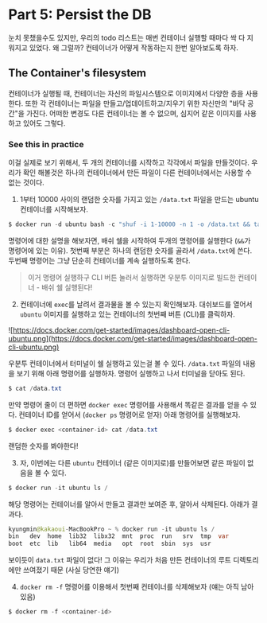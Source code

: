 # Part 5: Persist the DB
눈치 못챘을수도 있지만, 우리의 todo 리스트는 매번 컨테이너 실행할 때마다 싹 다 지워지고 있었다. 왜 그럴까? 컨테이너가 어떻게 작동하는지 한번 알아보도록 하자. 

## The Container's filesystem

컨테이너가 실행될 때, 컨테이너는 자신의 파일시스템으로 이미지에서 다양한 층을 사용한다. 또한 각 컨테이너는 파일을 만들고/업데이트하고/지우기 위한 자신만의 "바닥 공간"을 가진다. 어떠한 변경도 다른 컨테이너는 볼 수 없으며, 심지어 같은 이미지를 사용하고 있어도 그렇다. 

### See this in practice

이걸 실제로 보기 위해서, 두 개의 컨테이너를 시작하고 각각에서 파일을 만들것이다. 우리가 확인 해볼것은 하나의 컨테이너에서 만든 파일이 다른 컨테이너에서는 사용할 수 없는 것이다. 

1) 1부터 10000 사이의 랜덤한 숫자를 가지고 있는 `/data.txt` 파일을 만드는 ubuntu 컨테이너를 시작해보자.

```java
$ docker run -d ubuntu bash -c "shuf -i 1-10000 -n 1 -o /data.txt && tail -f /dev/null"
```

명령어에 대한 설명을 해보자면, 배쉬 쉘을 시작하여 두개의 명령어를 실행한다 (`&&`가 명령어에 있는 이유). 첫번째 부분은 하나의 랜덤한 숫자를 골라서 `/data.txt`에 쓴다. 두번째 명령어는 그냥 단순히 컨테이너를 계속 실행하도록 한다. 

> 이거 명령어 실행하구 CLI 버튼 눌러서 실행하면 우분투 이미지로 빌드한 컨테이너 - 배쉬 쉘 실행된다!

2) 컨테이너에 `exec`를 날려서 결과물을 볼 수 있는지 확인해보자. 대쉬보드를 열어서 `ubuntu` 이미지를 실행하고 있는 컨테이너의 첫번째 버튼 (CLI)를 클릭하자. 

![https://docs.docker.com/get-started/images/dashboard-open-cli-ubuntu.png](https://docs.docker.com/get-started/images/dashboard-open-cli-ubuntu.png)

우분투 컨테이너에서 터미널이 쉘 실행하고 있는걸 볼 수 있다. `/data.txt` 파일의 내용을 보기 위해 아래 명령어를 실행하자. 명령어 실행하고 나서 터미널을 닫아도 된다. 

```java
$ cat /data.txt
```

만약 명령어 줄이 더 편하면 `docker exec` 명령어를 사용해서 똑같은 결과를 얻을 수 있다. 컨테이너 ID를 얻어서 (`docker ps` 명령어로 얻자) 아래 명령어를 실행해보자. 

```java
$ docker exec <container-id> cat /data.txt 
```

랜덤한 숫자를 봐야한다!

3) 자, 이번에는 다른 `ubuntu` 컨테이너 (같은 이미지로)를 만들어보면 같은 파일이 없음을 볼 수 있다. 

```java
$ docker run -it ubuntu ls /
```

해당 명령어는 컨테이너를 알아서 만들고 결과만 보여준 후, 알아서 삭제된다. 아래가 결과다. 

```java
kyungmin@kakaoui-MacBookPro ~ % docker run -it ubuntu ls /
bin   dev  home  lib32	libx32	mnt  proc  run	 srv  tmp  var
boot  etc  lib	 lib64	media	opt  root  sbin  sys  usr
```

보이듯이 `data.txt` 파일이 없다! 그 이유는 우리가 처음 만든 컨테이너의 루트 디렉토리에만 쓰여졌기 때문 (사실 당연한 얘기)

4) `docker rm -f` 명령어를 이용해서 첫번째 컨테이너를 삭제해보자 (얘는 아직 남아 있음)

```java
$ docker rm -f <container-id>
```
